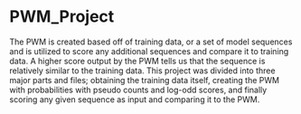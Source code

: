 # PWM_Project
The PWM is created based off of training data, or a set of model sequences and is utilized to score any additional sequences and compare it to training data. A higher score output by the PWM tells us that the sequence is relatively similar to the training data. This project was divided into three major parts and files; obtaining the training data itself, creating the PWM with probabilities with pseudo counts and log-odd scores, and finally scoring any given sequence as input and comparing it to the PWM.
